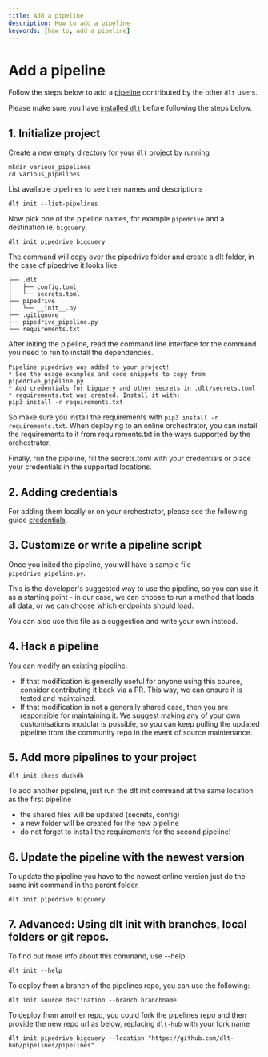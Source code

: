 ```yaml
---
title: Add a pipeline
description: How to add a pipeline
keywords: [how to, add a pipeline]
---
```


# Add a pipeline

Follow the steps below to add a [pipeline](../general-usage/glossary.md#pipeline) contributed by the other `dlt` users.

Please make sure you have [installed `dlt`](../installation.mdx) before following the steps below.

## 1. Initialize project

Create a new empty directory for your `dlt` project by running
```shell
mkdir various_pipelines
cd various_pipelines
```

List available pipelines to see their names and descriptions
```
dlt init --list-pipelines
```

Now pick one of the pipeline names, for example `pipedrive` and a destination ie. `bigquery`.
```
dlt init pipedrive bigquery
```

The command will copy over the pipedrive folder and create a dlt folder, in the case of pipedrive it looks like

```
├── .dlt
│   ├── config.toml
│   └── secrets.toml
├── pipedrive
│   └── __init__.py
├── .gitignore
├── pipedrive_pipeline.py
└── requirements.txt
```

After initing the pipeline, read the command line interface for the command you need to run to install the dependencies.

```
Pipeline pipedrive was added to your project!
* See the usage examples and code snippets to copy from pipedrive_pipeline.py
* Add credentials for bigquery and other secrets in .dlt/secrets.toml
* requirements.txt was created. Install it with:
pip3 install -r requirements.txt
```
So make sure you install the requirements with `pip3 install -r requirements.txt`.
When deploying to an online orchestrator, you can install the requirements to it from requirements.txt in the ways supported by the orchestrator.

Finally, run the pipeline, fill the secrets.toml with your credentials or place your credentials in the supported locations.

## 2. Adding credentials

For adding them locally or on your orchestrator, please see the following guide [credentials](../general-usage/credentials.md).

## 3. Customize or write a pipeline script


Once you inited the pipeline, you will have a sample file  `pipedrive_pipeline.py`.

This is the developer's suggested way to use the pipeline, so you can use it as a starting point - in our case, we can choose to run a method that loads all data, or we can choose which endpoints should load.

You can also use this file as a suggestion and write your own instead.

## 4. Hack a pipeline

You can modify an existing pipeline.
* If that modification is generally useful for anyone using this source, consider contributing it back via a PR. This way, we can ensure it is tested and maintained.
* If that modification is not a generally shared case, then you are responsible for maintaining it. We suggest making any of your own customisations modular is possible, so you can keep pulling the updated pipeline from the community repo in the event of source maintenance.


## 5. Add more pipelines to your project
```
dlt init chess duckdb
```
To add another pipeline, just run the dlt init command at the same location as the first pipeline
- the shared files will be updated (secrets, config)
- a new folder will be created for the new pipeline
- do not forget to install the requirements for the second pipeline!


## 6. Update the pipeline with the newest version
To update the pipeline you have to the newest online version just do the same init command in the parent folder.
```
dlt init pipedrive bigquery
```

## 7. Advanced: Using dlt init with branches, local folders or git repos.
To find out more info about this command, use --help.

```
dlt init --help
```


To deploy from a branch of the pipelines repo, you can use the following:

```
dlt init source destination --branch branchname
```

To deploy from another repo, you could fork the pipelines repo and then provide the new repo url as below, replacing `dlt-hub` with your fork name

```
dlt init pipedrive bigquery --location "https://github.com/dlt-hub/pipelines/pipelines"
```
